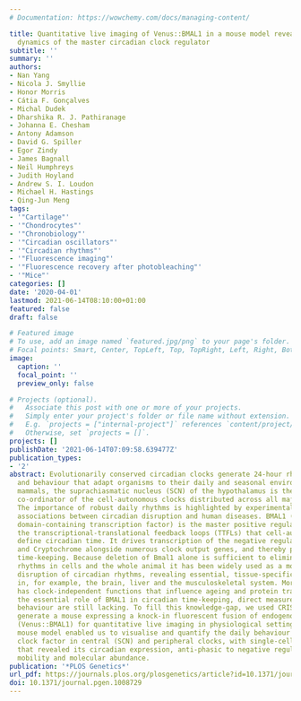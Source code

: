 ```yaml
---
# Documentation: https://wowchemy.com/docs/managing-content/

title: Quantitative live imaging of Venus::BMAL1 in a mouse model reveals complex
  dynamics of the master circadian clock regulator
subtitle: ''
summary: ''
authors:
- Nan Yang
- Nicola J. Smyllie
- Honor Morris
- Cátia F. Gonçalves
- Michal Dudek
- Dharshika R. J. Pathiranage
- Johanna E. Chesham
- Antony Adamson
- David G. Spiller
- Egor Zindy
- James Bagnall
- Neil Humphreys
- Judith Hoyland
- Andrew S. I. Loudon
- Michael H. Hastings
- Qing-Jun Meng
tags:
- '"Cartilage"'
- '"Chondrocytes"'
- '"Chronobiology"'
- '"Circadian oscillators"'
- '"Circadian rhythms"'
- '"Fluorescence imaging"'
- '"Fluorescence recovery after photobleaching"'
- '"Mice"'
categories: []
date: '2020-04-01'
lastmod: 2021-06-14T08:10:00+01:00
featured: false
draft: false

# Featured image
# To use, add an image named `featured.jpg/png` to your page's folder.
# Focal points: Smart, Center, TopLeft, Top, TopRight, Left, Right, BottomLeft, Bottom, BottomRight.
image:
  caption: ''
  focal_point: ''
  preview_only: false

# Projects (optional).
#   Associate this post with one or more of your projects.
#   Simply enter your project's folder or file name without extension.
#   E.g. `projects = ["internal-project"]` references `content/project/deep-learning/index.md`.
#   Otherwise, set `projects = []`.
projects: []
publishDate: '2021-06-14T07:09:58.639477Z'
publication_types:
- '2'
abstract: Evolutionarily conserved circadian clocks generate 24-hour rhythms in physiology
  and behaviour that adapt organisms to their daily and seasonal environments. In
  mammals, the suprachiasmatic nucleus (SCN) of the hypothalamus is the principal
  co-ordinator of the cell-autonomous clocks distributed across all major tissues.
  The importance of robust daily rhythms is highlighted by experimental and epidemiological
  associations between circadian disruption and human diseases. BMAL1 (a bHLH-PAS
  domain-containing transcription factor) is the master positive regulator within
  the transcriptional-translational feedback loops (TTFLs) that cell-autonomously
  define circadian time. It drives transcription of the negative regulators Period
  and Cryptochrome alongside numerous clock output genes, and thereby powers circadian
  time-keeping. Because deletion of Bmal1 alone is sufficient to eliminate circadian
  rhythms in cells and the whole animal it has been widely used as a model for molecular
  disruption of circadian rhythms, revealing essential, tissue-specific roles of BMAL1
  in, for example, the brain, liver and the musculoskeletal system. Moreover, BMAL1
  has clock-independent functions that influence ageing and protein translation. Despite
  the essential role of BMAL1 in circadian time-keeping, direct measures of its intra-cellular
  behaviour are still lacking. To fill this knowledge-gap, we used CRISPR Cas9 to
  generate a mouse expressing a knock-in fluorescent fusion of endogenous BMAL1 protein
  (Venus::BMAL1) for quantitative live imaging in physiological settings. The Bmal1Venus
  mouse model enabled us to visualise and quantify the daily behaviour of this core
  clock factor in central (SCN) and peripheral clocks, with single-cell resolution
  that revealed its circadian expression, anti-phasic to negative regulators, nuclear-cytoplasmic
  mobility and molecular abundance.
publication: '*PLOS Genetics*'
url_pdf: https://journals.plos.org/plosgenetics/article?id=10.1371/journal.pgen.1008729
doi: 10.1371/journal.pgen.1008729
---
```

